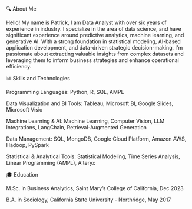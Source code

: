 🔍 About Me

Hello! My name is Patrick, I am Data Analyst with over six years of experience in industry. I specialize in the area of data science, and have significant experience around predictive analytics, machine learning, and generative AI. With a strong foundation in statistical modeling, AI-based application development, and data-driven strategic decision-making, I'm passionate about extracting valuable insights from complex datasets and leveraging them to inform business strategies and enhance operational efficiency.

📊 Skills and Technologies

Programming Languages: Python, R, SQL, AMPL

Data Visualization and BI Tools: Tableau, Microsoft BI, Google Slides, Microsoft Visio

Machine Learning & AI: Machine Learning, Computer Vision, LLM Integrations, LangChain, Retrieval-Augmented Generation

Data Management: SQL, MongoDB, Google Cloud Platform, Amazon AWS, Hadoop, PySpark

Statistical & Analytical Tools: Statistical Modeling, Time Series Analysis, Linear Programming (AMPL), Alteryx

🎓 Education

M.Sc. in Business Analytics, Saint Mary’s College of California, Dec 2023

B.A. in Sociology, California State University - Northridge, May 2017
